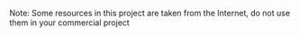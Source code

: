 

Note: Some resources in this project are taken from the Internet, do not use them in your commercial project
